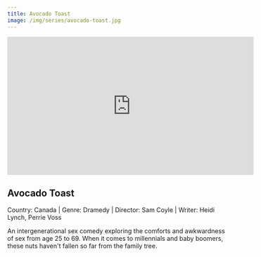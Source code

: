 ```yaml
---
title: Avocado Toast
image: /img/series/avocado-toast.jpg
---
```

<iframe width="560" height="315" src="https://player.vimeo.com/video/414187191" frameborder="0" allow="accelerometer; autoplay; encrypted-media; gyroscope; picture-in-picture" allowfullscreen></iframe>

## Avocado Toast
Country: Canada | Genre: Dramedy | Director: Sam Coyle | Writer: Heidi Lynch, Perrie Voss

An intergenerational sex comedy exploring the comforts and awkwardness of sex from age 25 to 69. When it comes to millennials and baby boomers, these nuts haven't fallen so far from the family tree.